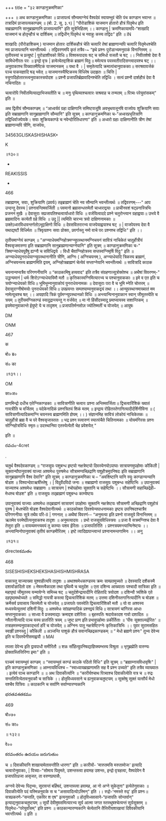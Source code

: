 +++
title = "३२ काण्डानुक्रमणिका"

+++
॥ अथ काण्डानुक्रमणिका ॥ प्राजापत्यं सौम्यमाग्नेयं वैश्वदेवं स्वायम्भुवं चेति पंच काण्डान भवान्त ॥ तत्रादिमं प्राजापत्यकाण्डम् ॥ (बो. 2. सू. ३.१) | "पौरोडाशिकं याजमान होतारो हौत्रं पितृमेध इति सब्राह्मणानि सानुब्राह्मणानि प्राजापत्यानि" इति सूत्रेभिहितम् ।। काण्डानु | क्रमणिकायामपि-“शाखादि याजमानं च होतृन्हौत्रं च दार्शिकम् ॥ तद्विधीन् पितृमेधं च नवाहुः कस्य तद्विदः” इति ॥ IN

शाखादिः (पौरोडाशिकम् ) याजमान होतारः दार्शिकहौत्रं चेति चत्वारि तेषां ब्राह्मणान्यपि चत्वारि पितृमेधश्चेति नव प्राजापत्यानि भवन्तीत्यर्थः । तद्विवरणमपि कृतं तत्रैव-~ “इथे प्रश्नः पुरोडाभ्यमनुवाकं विनान्तिमम् ॥ तृतीयस्यां च प्रत्युष्टं | पुरोडाशीयको विधिः॥ विश्वरूपादयः षट् च समिधो यजतौ च षट् ।। निवीतशेषो देवा वै सामिधेनीरतः परः ॥ इन्द्रो वृत्रः | हत्वेत्येतद्दाशिकं ब्राह्मणं विदुः॥ ममेत्यत्र पयस्वतीरादिसन्त्वादयश्च षट् ।। अनुवाकाश्च विख्यातमैष्टिकं याजमानकम् ॥ यथा वै । | समृतेत्यादि क्रमात्पंचानुवाककाः॥ सरश्रवावर्जकं पञ्च पाकयज्ञादि षड् भवेत् ॥ याजमानस्यैष्टिकस्य विधिरेष उदाहृतः ॥ चित्ति | स्त्रुगादिहोतारस्त्वनुवाकास्त्रयोदश ॥ प्रश्नौ प्रजापतिर्ब्रह्मवादिनश्चेति तद्विधिः । सत्यं प्रश्नौ दार्शहौत्रं देवा वै नचिनादितः ॥

चत्वारोपि निवीतमित्याद्याभिजयतीति च ॥ मनुः पृथिव्याश्चत्वारः सश्रवाह च तन्मतम् ॥ पित्र्यः परेयुवांसकम्” इति ॥

अथ द्वितीयं सौम्यकाण्डम् ॥ “आध्वर्यवं ग्रहा दाक्षिणानि समिष्टयजूषि अवभृथयजूनषि वाजपेयः शुक्रियाणि सवाः इति सब्राह्मणानि सानुब्राह्मणानि सौम्यानि" इति सूत्रम् ॥ काण्डानुक्रमणिका च-"अध्वरप्रभृतित्राणि तद्विधिर्वाजपेयके। सवाः शुक्रियकाण्डे च नवेन्दोरितिधारणा" इति ॥ अध्वरो ग्रहाः दाक्षिणानीति त्रीण तेषां ब्राह्मणान्यपि त्रीणि, वाजपेयः,

34563GLISKASHISHASK+

K

॥१३०॥

-

REAKISSIS

-

466

तब्राह्मणम्, सवाः, शुक्रियाणि (प्रवर्यः) तइब्राह्मणं चेति नव सौम्यानि भवन्तीत्यर्थः ॥ तद्विवरणम्---" आप उन्दन्तु देवस्य | प्रश्नावन्तिमवर्जिती ॥ पवमानो ब्रह्मसन्धत्तमेतौ चाध्वराद्वयाः ॥ प्राचीनवशं षट्प्रनास्त्रिभिः प्रजननं मुखैः ॥ देवासुराः सप्रजापतिश्चत्वार्याध्वरो विधिः ॥ वर्जयित्वाददे प्रश्ने चतुरोन्त्यान ग्रहाह्वयाः॥ उभये वै ब्रह्मवादिनः कत्येतौ ग्रहे विधिः ॥ उदु || त्यमिति चारभ्य त्रयो दाक्षिणनामकाः ॥ उक्तेऽध्वरविधावन्तर्गतोऽभूद्दाक्षिणो विधिः ॥ देवसवितरारभ्य वाजपेयाह्वयाश्च षट् ॥ | वाजपेयस्य देवा वै यथाद्यष्टौ विधिर्मतः ॥ त्रिवृत्प्रश्नः सवाः प्रोक्तः, प्रवर्गास्तु नमो वाचे परः प्रश्नश्च तद्विधिः" इति ।।

तृतीयमाग्नेयं काण्डम् ॥ "अग्न्याधेयमग्निहोत्रमग्न्युपस्थानमग्निचयनं सावित्रं नाचिकेतं चातुर्होत्रीयं वैश्वसृजमारुणा इति सब्राह्मणानि सानुब्राह्मणान्याग्नेयानि" इति सूत्रम् ॥ काण्डानुक्रमणिका च-" त्रिष्वग्न्याधेयपूर्वेषु ह्यग्नौ च सविधिद्वये । विधौ चैवाग्निहोत्रस्य सप्तस्वग्निमृर्षि विदुः" इति ॥ अग्न्याधेयपुनराधेयाग्न्युपस्थानानीति त्रीणि, आग्निः ( अग्निचयनम् ), अग्न्याधेयादि त्रिकस्य ब्राह्मणं, अग्निचयनस्य ब्राह्मणमिति द्वयम्, अग्निहोत्रब्राह्मणं चेत्येवं सप्ताग्नेयानि भवन्तीत्यर्थः ॥ सावित्रादि काठक

चयनान्यप्यत्रैव परिगणनीयानि ॥ “काठकामिषु हव्यवाद" इति तत्रैव संग्रहणात्सूत्रोक्तेश्च ॥ अथैषां विवरणम्-" उद्धन्यमानं | धर्मः शिरोऽग्न्याधेयाविमौ मतौ ॥ कृत्तिकास्वग्निमित्यारभ्य च पश्चानुवाककाः ॥ इमे व एत इति च त्रयोग्न्याधेयको विधिः॥ भूमिभूम्नानुवाकोयं पुनराधेयनामकः ॥ देवासुराः परा वै च भूमि म्नेति चोत्तरम् ॥ देवासुराग्नीषोमयोः पुनराधेयको विधिः॥ उपप्रयन्तः सम्पश्याम्यनुवाकद्वयं तथा ।। आन्युपस्थानमाख्यातं मम नामेत्यूचश्च षत् ।। अयज्ञादि त्रिकं पूर्वमग्न्युपस्थानको विधिः ॥ अन्त्यान्विनानुवाकान स्वान् जीमूतस्येति च त्रयम् ॥ तुरीयमग्निकाण्डं स्यादुद्रान्त्यन्तु न वर्जयेत् ॥ मा नो हिंसीदस्मादू प्रमाप्यायस्व सशान्तिकम् ॥ इयमेवानुवाकान्ते ईयुष्टे ये च तादृशम् ॥ प्रजापतिर्मनसोज़ ज्योतिष्मतीं च योजयेत् ॥ आयुषः

DM

ONM

467

क

बो० ब्र०

सं० का

॥१३१।।

OM

का०अ०

प्राणमिन्द्रो दधीच एतेग्निकाण्डकाः ॥ सावित्राणीति चत्वारः प्रश्ना अन्तिमवर्जिताः॥ द्विचत्वारिंशिकं ख्यातं गायत्रीति च वर्जितम् ॥ यदेकेनादिकं प्रश्नत्रितयं शिकं मतम् ॥ इन्द्राय रोहितस्तेगानित्यादीर्दर्शिनीविना ॥ ( सावित्राणीत्यादिकमाग्नि चयनस्य ब्राह्मणमिति ज्ञेयम् ।। ) संज्ञानमिह सावित्रं लोकोयं नाचिकेतकः ॥ चातुर्होत्रो ब्रह्म वै च परे वैश्वसृजास्ततः ॥ भद्र प्रश्न स्त्वारुणं स्यात्पंचैते चितिनामकाः ॥ योयमंगिरसः प्रश्नः सोग्निहोत्रविधिः स्मृतः॥ उदस्थानिवा एतस्येत्येतौ चेह प्रवेशयेत् "

इति ॥

రవచం-4cret

.

चतुर्थ वैश्वदेवकाण्डम् ॥ “राजसूयः पशुबन्ध इष्टयो नक्षत्रेष्टयो दिवस्येनयोऽपाघाः सात्रायणमुपहोमाः कौकिली | सूक्तान्यौपानुवाक्यं याज्या अश्वमेधः पुरुषमेधः सौत्रामण्यच्छिद्राणि पशुहौत्रमुपनिषदः इति सब्राह्मणानि सानुब्राह्मणानि वैश्व देवानि" इति सूत्रम् ॥ काण्डानुक्रमणिका च – “अवशिष्टानि यानि स्युः काण्डान्यन्यानि षोडश ॥ विश्वान्देवाऋषींस्तेषु । | विदुर्वेदविदो जनाः ॥ सब्राह्मणो राजसूयः पशुबन्धः सहेष्टिभिः ॥ उपानुवाक्यं याज्याश्च अश्वमेधः सब्राह्मणः ॥ सात्रायण | श्चोपहोमाः सूक्तानि च सहेष्टिभिः ।। सौत्रामणी सहाच्छिद्रेही– मेधश्च षोडश" इति ॥ राजसूयः तद्ब्राह्मणं पशुबन्धः काम्येष्टयः

उपानुवाक्यं याज्याः अश्वमेधः तद्ब्राह्मणं सात्रायणं उपहोमाः सूक्तानि नक्षत्रेष्टयः सौत्रामणी अच्छिद्राणि पशुहोत्रं पुरुष | मेधश्चेति षोडश वैश्वदेवानीत्यर्थः ॥ काठकोक्ता दिवश्येन्यपाधनामकाः इष्टय उपनिषदश्चात्रैव परिगणनीयाः सूत्रे तथैव परि-II | गणनात् ॥ अथैषां विवरणं-- “अनुमत्या इति प्रश्नो राजसूये विनान्तिमम् ॥ ऋतमेव परमेष्ठीत्यनुवाकश्च तादृशः ॥ अनुमत्यादयः । प्रभो राजसूयविधिस्त्रयः ॥ प्रजा वै सत्रमग्निश्च देवा वै तेसुरा इति ॥ वायव्यमन्त्यवयं तु काम्याः पशव ईरिताः ॥ प्रजापतिरिति । प्रश्नत्रयमन्त्यान्विनेष्टयः ।। अन्त्यान्विनोपानुवाक्यं तृतीयं काण्डमीरितम् । इष्टे त्वादिह्यपान्त्वान्तं प्रश्नानामन्तगामिनः ।। अनु

॥१३१॥

directeకమతం

468

SISESHISHEKSHEKSHASHISHMISHRASA

वाकास्तु याज्याख्या युश्वाहीत्यपि तादृशः ॥ अथाश्वमेधकाण्डस्य क्रमः साम्प्रतमुच्यते ॥ देवस्यादि दशैकस्मै दशार्वाङादितो दश ॥ मेषस्त्वैकादश तथा पृथिव्यै च चतुर्दश ॥ एता दशिन्य आख्याताः पश्चादौ सात्रिका इति ॥ महापृष्ठं जीमूतस्य यन्मायेग्नेः समिच्च षट् ॥ चतुर्दशेन्द्रायादीनि रोहितादि त्रयोदश ॥ दशिन्यौ त्र्यंशिके एते दहपृष्ठमथोच्यते ॥ समिद्धो गायत्री कस्त्वा द्विचत्वारिंशिकं मतम् ॥ उत्तमा दशिनीस्तगानित्यादीनि च षोडश ॥ क्रमैसर्व प्रयासाय चित्तमेतौ च योजयेत् ॥ प्रजापतेः पवस्वेति द्विचत्वारिंशिकौ मतौ ॥ यो वा अश्वस्य मध्यस्येत्युत्तमां दशिनीं विदुः ॥ अश्वमेधः सांग्रहण्यादिकं प्रश्नद्वयं विधिः॥ सात्रायणं चांगिरस आधाः सप्तानुवाककाः ॥ साध्या वै प्रजवमाद्याः क्रमाद्दश दशेरिताः ॥ बृहस्पतिः श्रदायेकादश गावो दशादितः ॥ नवैतानीत्यादि पञ्च यस्य प्रातरिति त्रयम् ॥ जुष्ट प्राण इति प्रभावुपहोमाः प्रकीर्तिताः ॥ 'पीवः सूक्ताल्यईरितः' ॥ तत्राहमस्म्यनुवाकाद्भर्ता हरिं च योजयेत् ॥ अग्निनः पातु नक्षत्रेष्टिरग्नेः कृत्तिकात्रिभिः ।। युवर सुरामसहितः स्वाह्रीं प्रश्नस्तु | कौकिली ॥ अञ्जन्ति पाशुकं हौत्रं सवानच्छिद्रकाण्डकम् ॥ “ मेधो ब्रह्मणे प्रश्नः" तुभ्य देवेभ्य इति च दिवश्येनीसमाह्वयौ ॥ MAI

तपसा देवेभ्य इति द्वावपाधौ समीरितौ ॥ शन्नः साँहित्युपनिषद्याज्ञिक्यम्भस्य विश्रुता ॥ भृगुब्रह्मेति वारुण्यः प्रोक्तास्तित्तिरिणा इमाः" इति ॥

पञ्चमं स्वायम्भुवं काण्डम् ॥ “स्वायम्भुवं काण्डं काठके पठितो विधिः" इति सूत्रम् ॥ “ब्रह्माम्नायविधावृषिः" | इति काण्डानुक्रमणिका ॥ आम्नायविधिश्च – “स्वाध्यायब्राह्मणामति सह वै प्रश्न उच्यते" इति तत्रैव व्याख्यातः । इत्येवं पञ्च काण्डानि ॥ ॥ अथ दिवाकीर्त्यानि ॥ “कारीर्यश्चाथ पित्र्याश्च दिवाकीत्येति यत्र च ॥ रुद्रः सन्ततिरित्येतावनुवाकौ च सात्रिके ।। होतृविध्यवसाने च ह्यनुवाकचतुष्टयम् ॥ सूक्तेषु सूक्तं यत्सौर्य मेधो यश्चैव पित्रियः ॥ काठकानि च सर्वाणि सर्वाण्यारण्यकानि

భరతవశతకము

469

बो०७०

सं० का०

॥ १३२॥

वे००

కరవంతరం ఉదయం జరుగుతుం

च ॥ दिवाकीयानि शाखायामेतावन्तीति धारणा" इति ॥ कारीयों- 'मारुतमसि मरुतामोजः' इत्यादि चत्वारोनुवाकाः, | पित्र्याः-"सोमाय पितृमते, उशन्तस्त्वा हवामह उशन्तः, इन्द्रो वृत्रहत्वा, वैश्वदेवेन वै प्रजापतिःप्रजा असृजत, ता वरुणप्रघासैः,

अग्नये देवेभ्यः पितृभ्यः, सुरावन्तं बर्हिषदं, उशन्तस्त्वा हवामह, आ नो अग्ने सुकेतुना" इत्येतेनुवाकाः ॥ दिवाकीत्येति पदं यस्मिन्ननुवाके स च "असावादित्योऽस्मिन्" इति ।। रुद्रो-'नमस्ते रुद्र' इति प्रश्नः॥ सत्रप्रकरणे-“सन्तति, एकविर श एष" इत्यनुवाकौ ॥ होतृविध्यवसाने-“प्रजापतिः सोन्तर्वान्" इत्याद्यनुवाकचतुष्टयम् ॥ सूर्यो देवीमुषसमित्यारभ्य सूर्य आत्मा जगत स्तस्थुषश्चेत्यन्तं सूर्यसूक्तम् ॥ पितृमेधः-“परेयुवाँसम्" इति प्रश्नः ॥ काठकान्यारण्यकानि चेत्येतानि तैत्तिरीयशाखायां दिवैवकीयानि भवन्तीत्यर्थः ॥ इति ॥